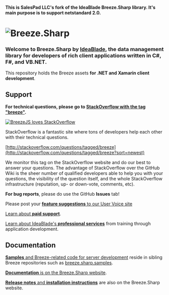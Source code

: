 **This is SalesPad LLC's fork of the IdeaBlade Breeze.Sharp library. It's main purpose is to support netstandard 2.0.**

# ![Breeze.Sharp](http://breeze.github.io/images/logos/BreezeSharpB.png "Breeze.Sharp")

### Welcome to **Breeze.Sharp** by [**IdeaBlade**](http://www.ideablade.com "IdeaBlade website"), the data management library for developers of rich client applications written in  **C#, F#, and VB.NET**.

This repository holds the Breeze assets **for .NET and Xamarin client development**.


## Support

**For technical questions, please go to [StackOverflow with the tag "breeze"](http://stackoverflow.com/questions/tagged/breeze?sort=newest "Breeze.Sharp on StackOverflow").**

<p><a title="Breeze# on StackOverflow" href="http://stackoverflow.com/questions/tagged/breeze?sort=newest"><img src="http://www.breezejs.com/sites/all/themes/breeze/images/BreezeSharpLovesStackOverflow.png" alt="BreezeJS loves StackOverflow"></a></p>

StackOverflow is a fantastic site where tons of developers help each other with their technical questions.

[http://stackoverflow.com/questions/tagged/breeze](http://stackoverflow.com/questions/tagged/breeze?sort=newest)

We monitor this tag on the StackOverflow website and do our best to answer your questions. The advantage of StackOverflow over the GitHub Wiki is the sheer number of qualified developers able to help you with your questions, the visibility of the question itself, and the whole StackOverflow infrastructure (reputation, up- or down-vote, comments, etc).

**For bug reports**, please do use the GitHub **Issues** tab!

Please post your [**feature suggestions** to our User Voice site](https://breezejs.uservoice.com/forums/248991-2-breezesharp-feature-suggestions "Breeze.Sharp User Voice")

<a href="mailto:breeze@ideablade.com/?subject=Tell me about Breeze.Sharp paid support" title="Paid Support">Learn about <strong>paid support</strong></a>.

<a href="mailto:breeze@ideablade.com/?subject=Tell me about professional services" title="Professional Services">Learn about IdeaBlade's <strong>professional services</strong></a> from training through application development</a>.

## Documentation

[**Samples** and Breeze-related code for server development](https://github.com/Breeze "Breeze sample repositories on github") reside in sibling Breeze repositories such as [breeze.sharp.samples](https://github.com/Breeze/breeze.sharp.samples "Breeze# samples").

[**Documentation** is on the Breeze.Sharp website](http://breeze.github.io/doc-cs/ "Breeze.Sharp documentation").

[**Release notes** and **installation instructions**](http://breeze.github.io/doc-cs/nuget.html) are also on the Breeze.Sharp website.
